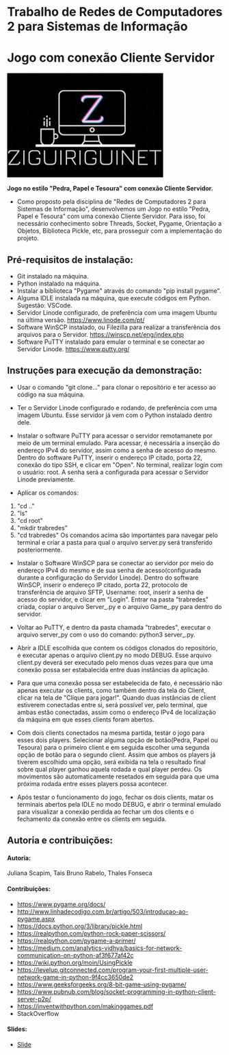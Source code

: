 # Trabalho de Redes de Computadores 2 para Sistemas de Informação
# Jogo com conexão Cliente Servidor

![Imagem](logo.jpg)

**Jogo no estilo "Pedra, Papel e Tesoura" com conexão Cliente Servidor.**

- Como proposto pela disciplina de "Redes de Computadores 2 para Sistemas de Informação", desenvolvemos um Jogo no estilo
"Pedra, Papel e Tesoura" com uma conexão Cliente Servidor. Para isso, foi necessário conhecimento sobre Threads, Socket,
Pygame, Orientação a Objetos, Biblioteca Pickle, etc, para prosseguir com a implementação do projeto.

## Pré-requisitos de instalação:
- Git instalado na máquina.
- Python instalado na máquina.
- Instalar a biblioteca "Pygame" através do comando "pip install pygame".
- Alguma IDLE instalada na máquina, que execute códigos em Python. Sugestão: VSCode.
- Servidor Linode configurado, de preferência com uma imagem Ubuntu na última versão. https://www.linode.com/pt/
- Software WinSCP instalado, ou Filezilla para realizar a transferência dos arquivos para o Servidor. https://winscp.net/eng/index.php
- Software PuTTY instalado para emular o terminal e se conectar ao Servidor Linode. https://www.putty.org/

## Instruções para execução da demonstração:

- Usar o comando "git clone..." para clonar o repositório e ter acesso ao código na sua máquina.

- Ter o Servidor Linode configurado e rodando, de preferência com uma imagem Ubuntu. Esse servidor já vem com o Python instalado dentro dele.

- Instalar o software PuTTY para acessar o servidor remotamanete por meio de um terminal emulado. Para acessar, é necessária a inserção do endereço IPv4 do servidor, assim como a senha de acesso do mesmo. Dentro do software PuTTY, inserir o endereço IP citado, porta 22, conexão do tipo SSH, e clicar em "Open". No terminal, realizar login com o usuário: root. A senha será a configurada para acessar o Servidor Linode previamente. 
 - Aplicar os comandos:
 1. "cd .."
 2. "ls"
 3. "cd root"
 4. "mkdir trabredes"
 5. "cd trabredes"
Os comandos acima são importantes para navegar pelo terminal e criar a pasta para qual o arquivo server.py será transferido posteriormente.

- Instalar o Software WinSCP para se conectar ao servidor por meio do endereço IPv4 do mesmo e de sua senha de acesso(configurada durante a configuração do Servidor Linode). Dentro do software WinSCP, inserir o endereço IP citado, porta 22, protocolo de transferência de arquivo SFTP, Username: root, inserir a senha de acesso do servidor, e clicar em "Login". Entrar na pasta "trabredes" criada, copiar o arquivo Server_.py e o arquivo Game_.py para dentro do servidor.

- Voltar ao PuTTY, e dentro da pasta chamada "trabredes", executar o arquivo server_py com o uso do comando: python3 server_.py. 

- Abrir a IDLE escolhida que contem os códigos clonados do repositório, e executar apenas o arquivo client.py no modo DEBUG. Esse arquivo client.py deverá ser executado pelo menos duas vezes para que uma conexão possa ser estabalecida entre duas instâncias da aplicação.

- Para que uma conexão possa ser estabelecida de fato, é necessário não apenas executar os clients, como também dentro da tela do Client, clicar na tela de "Clique para jogar!". Quando duas instâncias de client estiverem conectadas entre si, será possível ver, pelo terminal, que ambas estão conectadas, assim como o endereço IPv4 de localização da máquina em que esses clients foram abertos.

- Com dois clients conectados na mesma partida, testar o jogo para esses dois players. Selecionar alguma opção de botão(Pedra, Papel ou Tesoura) para o primeiro client e em seguida escolher uma segunda opção de botão para o segundo client. Assim que ambos os players já tiverem escolhido uma opção, será exibida na tela o resultado final sobre qual player ganhou aquela rodada e qual player perdeu. Os movimentos são automaticamente resetados em seguida para que uma próxima rodada entre esses players possa acontecer. 

- Após testar o funcionamento do jogo, fechar os dois clients, matar os terminais abertos pela IDLE no modo DEBUG, e abrir o terminal emulado para visualizar a conexão perdida ao fechar um dos clients e o fechamento da conexão entre os clients em seguida.

## Autoria e contribuições:

#### Autoria: 
Juliana Scapim,
Tais Bruno Rabelo,
Thales Fonseca

#### Contribuições: 
- https://www.pygame.org/docs/
- http://www.linhadecodigo.com.br/artigo/503/introducao-ao-pygame.aspx
- https://docs.python.org/3/library/pickle.html
- https://realpython.com/python-rock-paper-scissors/
- https://realpython.com/pygame-a-primer/
- https://medium.com/analytics-vidhya/basics-for-network-communication-on-python-af3f677af42c
- https://wiki.python.org/moin/UsingPickle
- https://levelup.gitconnected.com/program-your-first-multiple-user-network-game-in-python-9f4cc3650de2
- https://www.geeksforgeeks.org/8-bit-game-using-pygame/
- https://www.pubnub.com/blog/socket-programming-in-python-client-server-p2p/
- https://inventwithpython.com/makinggames.pdf
- StackOverflow

#### Slides:
- [Slide](https://docs.google.com/presentation/d/1ledoMvHJP1VEG5ob6n5uI0QZWT0OJiZBL7NjWiVAGyI/edit#slide=id.g110ad1f8954_0_6)